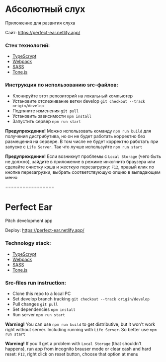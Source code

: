 # Абсолютный слух

Приложение для развития слуха

Сайт: https://perfect-ear.netlify.app/

### Стек технологий:

* [TypeScrypt](https://www.typescriptlang.org/)
* [Webpack](https://webpack.js.org/)
* [SASS](https://sass-lang.com/)
* [Tone.js](https://tonejs.github.io/)

### Инструкция по использованию src-файлов:

* Клонируйте этот репозиторий на локальный компьютер
* Установите отслеживание ветки develop `git checkout --track origin/develop`
* Подтяните изменения `git pull`
* Установить зависимости `npm install`
* Запустить сервер `npm run start`

**Предупреждение!** Можно использовать команду `npm run build` для получения дистрибутива, но он не будет работать корректно без размещения на сервере. В том числе не будет корректно работать при запуске с `Life Server`. Так что лучше используйте `npm run start`

**Предупреждение!** Если возникнут проблемы с `Local Storage` (чего быть не должно), зайдите в приложение в режиме инкогнито браузера или сделайте очистку кэша и жесткую перезагрузку: `F12`, правый клик по кнопке перезагрузки, выбрать соответствующую опцию в выпадающем меню

=================

# Perfect Ear

Pitch development app

Deploy: https://perfect-ear.netlify.app/

### Technology stack:

* [TypeScrypt](https://www.typescriptlang.org/)
* [Webpack](https://webpack.js.org/)
* [SASS](https://sass-lang.com/)
* [Tone.js](https://tonejs.github.io/)

### Src-files run instruction:

* Clone this repo to a local PC
* Set develop branch tracking `git checkout --track origin/develop`
* Pull changes `git pull`
* Set dependencies `npm install`
* Run server `npm run start`

**Warning!** You can use `npm run build` to get distributive, but it won't work right without server. Including running with `Life Server`. So better use `npm run start`

**Warning!** If you'll get a problem with `Local Storage` (that shouldn't happens), run app from incognito brauser mode or clear cash and hard reset: `F12`, right click on reset button, choose that option at menu